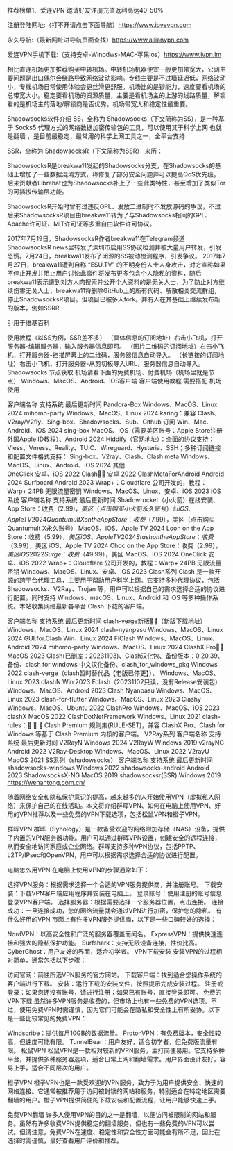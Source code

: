 推荐榜单1、爱连VPN 邀请好友注册充值返利高达40-50% 

注册登陆网址:（打不开请点击下面导航）https://www.iovevpn.com

永久导航:（最新网址进导航页面查找）https://www.ailianvpn.com

爱连VPN手机下载:（支持安卓-Winodws-MAC-苹果ios）https://www.ivpn.im

相比直连机场更加推荐购买中转机场。中转机场机器便宜一般更加带宽大，公网主要问题是出口偶尔会绕路导致网络波动影响。专线主要是不过墙延迟低，网络波动小，专线机场日常使用体验会更丝滑更舒服。机场比的是钞能力，速度要看机场的总带宽大小。稳定要看机场的资源质量，主要是看机场主的上游的线路质量，解锁看的是机场主的落地/解锁商是否优秀。机场带宽大和稳定性最重要。

Shadowsocks软件介绍
SS，全称为 Shadowsocks（下文简称为SS），是一种基于 Socks5 代理方式的网络数据加密传输包的工具，可以使用其于科学上网 也就是翻墙 ，是目前最稳定，最常用的科学上网工具之一，全平台支持

SSR，全称为 ShadowsocksR（下文简称为SSR） 来历：

ShadowsocksR是breakwa11发起的Shadowsocks分支，在Shadowsocks的基础上增加了一些数据混淆方式，称修复了部分安全问题并可以提高QoS优先级。后来贡献者Librehat也为Shadowsocks补上了一些此类特性，甚至增加了类似Tor的可插拔传输层功能。

ShadowsocksR开始时曾有过违反GPL、发放二进制时不发放源码的争议，不过后来ShadowsocksR项目由breakwa11转为了与Shadowsocks相同的GPL、Apache许可证、MIT许可证等多重自由软件许可协议。

2017年7月19日，ShadowsocksR作者breakwa11在Telegram频道ShadowsocksR news里转发了深圳市启用SS协议检测并被大量用户转发，引发恐慌。7月24日，breakwa11发布了闭源的SS被动检测程序，引发争议。 2017年7月27日，breakwa11遭到自称 “ESU.TV” 的不明身份人士人身攻击，对方宣称如果不停止开发并阻止用户讨论此事件将发布更多包含个人隐私的资料，随后breakwa11表示遭到对方人肉搜索并公开个人资料的是无关人士，为了防止对方继续伤害无关人士，breakwa11将删除GitHub上的所有代码、解散相关交流群组，停止ShadowsocksR项目。但项目已被多人fork。并有人在其基础上继续发布新的版本，例如SSRR

引用于维基百科

使用教程（以SS为例，SSR差不多）
（具体信息的订阅地址）右击小飞机，打开服务器-编辑服务器，输入服务器信息即可。
（图片二维码的订阅地址）右击小飞机，打开服务器-扫描屏幕上的二维码，服务器信息自动导入。
（长链接的订阅地址）右击小飞机，打开服务器-从剪切板导入URL，服务器信息自动导入。
Shadowsocks 节点获取
机场请看下面的免费机场、付费机场（机场里就是节点）
Windows、MacOS、Android、iOS客户端
客户端使用教程 需要搭配 机场 使用

客户端名称	支持系统	最后更新时间
Pandora-Box	Windows、MacOS、Linux	2024
mihomo-party	Windows、MacOS、Linux	2024
karing：兼容 Clash、V2ray/V2fly、Sing-box、Shadowsocks、Sub、Github 订阅	Win、Mac、Android、iOS	2024
sing-box	MacOS、iOS（需要美区账号：Apple Store注册外国Apple ID教程）、Android	2024
Hiddify（官网地址）：全面的协议支持：Vless、Vmess、Reality、TUIC、Wireguard、Hysteria、SSH；多种订阅链接和配置文件格式支持： Sing-box、V2ray、Clash、Clash meta	Windows、MacOS、Linux、Android、iOS	2024
其他	
OneClick	安卓、iOS	2022
Clash👍🏻	安卓	2022
ClashMetaForAndroid	Android	2024
Surfboard	Android	2023
Wrap+：Cloudflare 公司开发的，教程：Warp+ 24PB 无限流量密钥	Windows、MacOS、Linux、安卓、iOS	2023
iOS系统
客户端名称	支持系统	最后更新时间
Shadowrocket（小火箭）在线安装、App Store：收费（$2.99)，美区（点击购买小火箭永久账号）👍	iOS、Apple TV	2024
Quantumult X on the App Store：收费（$7.99），美区（点击购买Quantumult X永久账号）	MacOS、iOS、Apple TV	2024
Loon on the App Store：收费（$5.99），美区	iOS、Apple TV	2024
Stash on the App Store：收费（$3.99），美区	iOS、Apple TV	2024
Choc on the App Store：收费（$2.99），美区	iOS	2022
Surge：收费（$49.99），美区	MacOS、iOS	2024
OneClick	安卓、iOS	2022
Wrap+：Cloudflare 公司开发的，教程：Warp+ 24PB 无限流量密钥	Windows、MacOS、Linux、安卓、iOS	2023
Clash系列
Clash 是一款开源的跨平台代理工具，主要用于帮助用户科学上网。它支持多种代理协议，包括 Shadowsocks、V2Ray、Trojan 等，用户可以根据自己的需求选择合适的协议进行配置。同时支持 Windows、macOS、Linux、Android 和 iOS 等多种操作系统。本站收集网络最新各平台 Clash 下载的客户端。

客户端名称	支持系统	最后更新时间
clash-verge新版👍🏻（新版下载地址）	Windows、MacOS、Linux	2024
clash-nyanpasu	Windows、MacOS、Linux	2024
GUI.for.Clash	Win、Linux	2024
FlClash	Windows、MacOS、Linux、Android	2024
mihomo-party	Windows、MacOS、Linux	2024
ClashX Pro👍🏻	MacOS	2023
Clash(已删库：20231103)、Clash汉化包、备份版本：0.20.39、备份、clash for windows 中文汉化备份、clash_for_windows_pkg	Windows	2022
clash-verge（clash暂时替代品【老版已停更】）、	Windows、MacOS、Linux	2023
clashN	Win	2023
Fclash（20231102只读，没有Release安装包）	Windows、MacOS、Android	2023
Clash Nyanpasu	Windows、MacOS、Linux	2023
clash-for-flutter	Windows、MacOS、Linux	2023
Clashy	Windows、MacOS、Ubuntu	2022
ClashPro	Windows、MacOS、iOS	2023
clashX	MacOS	2022
ClashDotNetFramework	Windows、Linux	2021
clash-rules：🦄️ 🎃 👻 Clash Premium 规则集(RULE-SET)，兼容 ClashX Pro、Clash for Windows 等基于 Clash Premium 内核的客户端。
V2Ray系列
客户端名称	支持系统	最后更新时间
V2RayN	Windows	2024
V2RayW	Windows	2019
v2rayNG	Android	2022
V2Ray-Desktop	Windows、MacOS、Linux	2022
V2rayU	MacOS	2021
SS系列（shadowsocks）
客户端名称	支持系统	最后更新时间
shadowsocks-windows	Windows	2022
shadowsocks-android	Android	2023
ShadowsocksX-NG	MacOS	2019
shadowsocksr(SSR)	Windows	2019
https://wenantong.com.cn/

随着网络安全和隐私保护意识的提高，越来越多的人开始使用VPN（虚拟私人网络）来保护自己的在线活动。本文将介绍群晖VPN、如何在电脑上使用VPN、好用的VPN推荐以及一些免费的VPN下载选项，包括松鼠VPN和橙子VPN。

群晖VPN
群晖（Synology）是一款备受欢迎的网络附加存储（NAS）设备，提供了内置的VPN服务器功能。用户可以通过群晖VPN设置，创建安全的远程连接，从而安全地访问家庭或企业网络。群晖支持多种VPN协议，包括PPTP、L2TP/IPsec和OpenVPN，用户可以根据需求选择合适的协议进行配置。

电脑怎么用VPN
在电脑上使用VPN的步骤通常如下：

选择VPN服务：根据需求选择一个合适的VPN服务提供商，并注册账号。
下载安装：下载VPN客户端应用程序并安装在电脑上。
登录账号：使用注册的账号信息登录VPN客户端。
选择服务器：根据需要选择一个服务器位置，点击连接。
连接成功：一旦连接成功，您的网络流量就会通过VPN进行加密，保护您的隐私。
有什么好用的VPN
市面上有许多VPN服务提供商，以下是一些口碑较好的选择：

NordVPN：以高安全性和广泛的服务器覆盖而闻名。
ExpressVPN：提供快速连接和强大的隐私保护功能。
Surfshark：支持无限设备连接，性价比高。
CyberGhost：用户友好的界面，适合初学者。
VPN下载安装
安装VPN的过程相对简单，通常包括以下步骤：

访问官网：前往所选VPN服务的官方网站。
下载客户端：找到适合您操作系统的客户端进行下载。
安装：运行下载的安装文件，按照提示完成安装过程。
注册或登录：如果您还没有账号，请进行注册；如果已有账号，直接登录即可。
免费的VPN下载
虽然许多VPN服务是收费的，但市场上也有一些免费的VPN选项。不过，使用免费VPN时需谨慎，因为它们可能会在隐私和安全性上有所妥协。以下是一些比较常见的免费VPN：

Windscribe：提供每月10GB的数据流量。
ProtonVPN：有免费版本，安全性较高，但速度可能有限。
TunnelBear：用户友好，适合初学者，但免费版流量有限。
松鼠VPN
松鼠VPN是一款相对较新的VPN服务，主打简便易用。它支持多种平台，并提供多种服务器选项，适合日常上网和翻墙需求。用户界面设计友好，容易上手，适合不同层次的用户。

橙子VPN
橙子VPN也是一款受欢迎的VPN服务，致力于为用户提供安全、快速的网络连接。它通常被推荐用于访问被封锁的网站和服务，特别适合在特定地区需要翻墙的用户。橙子VPN提供简便的下载安装和配置流程，让用户能够快速上手。

免费VPN翻墙
许多人使用VPN的目的之一是翻墙，以便访问被限制的网站和服务。虽然有许多收费VPN提供稳定的翻墙服务，但也有一些免费的VPN可以尝试。但请注意，免费VPN在速度、稳定性和安全性方面可能会有所不足，因此在选择时需谨慎，最好查看用户评价和推荐。
